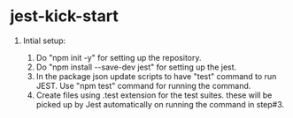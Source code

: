 # jest-kick-start

1. Intial setup:

   1. Do "npm init -y" for setting up the repository.
   2. Do "npm install --save-dev jest" for setting up the jest.
   3. In the package json update scripts to have "test" command to run JEST. Use "npm test" command for running the command.
   4. Create files using .test extension for the test suites. these will be picked up by Jest automatically on running the command in step#3.
